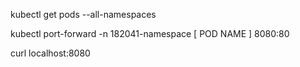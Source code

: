 kubectl get pods --all-namespaces

kubectl port-forward -n 182041-namespace [ POD NAME ]  8080:80

curl localhost:8080
